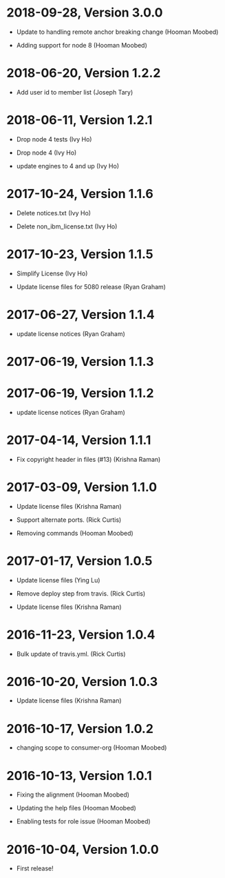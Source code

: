 2018-09-28, Version 3.0.0
=========================

 * Update to handling  remote anchor breaking change (Hooman Moobed)

 * Adding support for node 8 (Hooman Moobed)


2018-06-20, Version 1.2.2
=========================

 * Add user id to member list (Joseph Tary)


2018-06-11, Version 1.2.1
=========================

 * Drop node 4 tests (Ivy Ho)

 * Drop node 4 (Ivy Ho)

 * update engines to 4 and up (Ivy Ho)


2017-10-24, Version 1.1.6
=========================

 * Delete notices.txt (Ivy Ho)

 * Delete non_ibm_license.txt (Ivy Ho)


2017-10-23, Version 1.1.5
=========================

 * Simplify License (Ivy Ho)

 * Update license files for 5080 release (Ryan Graham)


2017-06-27, Version 1.1.4
=========================

 * update license notices (Ryan Graham)


2017-06-19, Version 1.1.3
=========================



2017-06-19, Version 1.1.2
=========================

 * update license notices (Ryan Graham)


2017-04-14, Version 1.1.1
=========================

 * Fix copyright header in files (#13) (Krishna Raman)


2017-03-09, Version 1.1.0
=========================

 * Update license files (Krishna Raman)

 * Support alternate ports. (Rick Curtis)

 * Removing <Not implemented> commands (Hooman Moobed)


2017-01-17, Version 1.0.5
=========================

 * Update license files (Ying Lu)

 * Remove deploy step from travis. (Rick Curtis)

 * Update license files (Krishna Raman)


2016-11-23, Version 1.0.4
=========================

 * Bulk update of travis.yml. (Rick Curtis)


2016-10-20, Version 1.0.3
=========================

 * Update license files (Krishna Raman)


2016-10-17, Version 1.0.2
=========================

 * changing scope to consumer-org (Hooman Moobed)


2016-10-13, Version 1.0.1
=========================

 * Fixing the alignment (Hooman Moobed)

 * Updating the help files (Hooman Moobed)

 * Enabling tests for role issue (Hooman Moobed)


2016-10-04, Version 1.0.0
=========================

 * First release!
